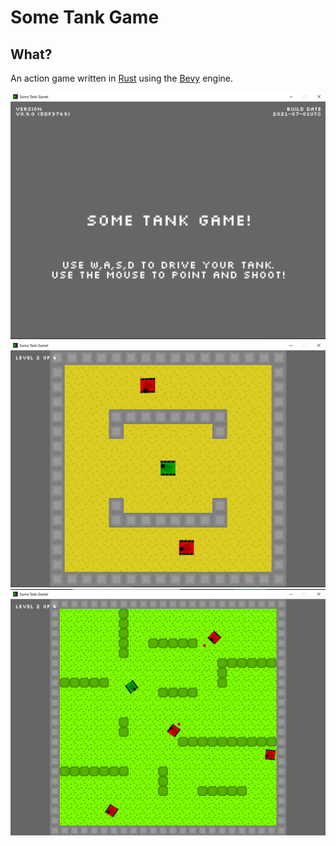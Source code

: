 # Some Tank Game

## What?
An action game written in [Rust](https://www.rust-lang.org/) using the [Bevy](https://github.com/bevyengine/bevy) engine. 

![alt text](screenshots/1.png)
![alt text](screenshots/2.png)
![alt text](screenshots/3.png)